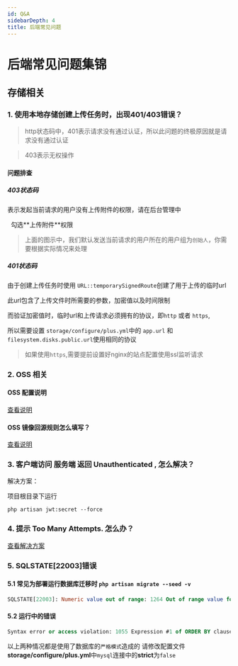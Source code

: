 ```yaml
---
id: Q&A
sidebarDepth: 4
title: 后端常见问题
---
```



# 后端常见问题集锦

## 存储相关
### 1. 使用本地存储创建上传任务时，出现401/403错误？
> http状态码中，401表示请求没有通过认证，所以此问题的终极原因就是请求没有通过认证

> 403表示无权操作

#### 问题排查
##### 403状态码
表示发起当前请求的用户没有上传附件的权限，请在后台管理中

<img :src="$withBase('/assets/img/Q&A/storage/roles.png')" />
<img :src="$withBase('/assets/img/Q&A/storage/storage-ability.png')" />
勾选**上传附件**权限

> 上面的图示中，我们默认发送当前请求的用户所在的用户组为`创始人`，你需要根据实际情况来处理

##### 401状态码
由于创建上传任务时使用 ``` URL::temporarySignedRoute ```创建了用于上传的临时url

此url包含了上传文件时所需要的参数，加密值以及时间限制

而验证加密值时，临时url和上传请求必须拥有的协议，即`http` 或者 `https`,


所以需要设置 `storage/configure/plus.yml`中的 `app.url` 和  `filesystem.disks.public.url`使用相同的协议
> 如果使用`https`,需要提前设置好nginx的站点配置使用ssl监听请求 

### 2. OSS 相关

#### OSS 配置说明

[查看说明](https://github.com/slimkit/thinksns-plus-guide/issues/46)

#### OSS 镜像回源规则怎么填写？

[查看说明](https://github.com/slimkit/thinksns-plus-guide/issues/45)

### 3. 客户端访问 服务端 返回 Unauthenticated , 怎么解决？

解决方案：

项目根目录下运行

```shell
php artisan jwt:secret --force
```

### 4. 提示 Too Many Attempts. 怎么办？

[查看解决方案](https://github.com/slimkit/thinksns-plus-guide/issues/37)

### 5. SQLSTATE[22003]错误
#### 5.1 常见为部署运行数据库迁移时 ```php artisan migrate --seed -v```
```sql
SQLSTATE[22003]: Numeric value out of range: 1264 Out of range value for column 'type' at row 1 (SQL: insert into `sign_config` (`created_at`, `day`, `type`, `updated_at`, `value`) values (2021-05-31 02:17:12, 1, 999, 2021-05-31 02:17:12, 1), (2021-05-31 02:17:12, 2, 999, 2021-05-31 02:17:12, 2), (2021-05-31 02:17:12, 3, 999, 2021-05-31 02:17:12, 3), (2021-05-31 02:17:12, 4, 999, 2021-05-31 02:17:12, 4), (2021-05-31 02:17:12, 5, 999, 2021-05-31 02:17:12, 5), (2021-05-31 02:17:12, 6, 999, 2021-05-31 02:17:12, 6), (2021-05-31 02:17:12, 7, 999, 2021-05-31 02:17:12, 7))
```
#### 5.2 运行中的错误
```sql
Syntax error or access violation: 1055 Expression #1 of ORDER BY clause is not in GROUP BY
```
以上两种情况都是使用了数据库的`严格模式`造成的
请修改配置文件 **storage/configure/plus.yml**中`mysql`连接中的**strict**为`false`